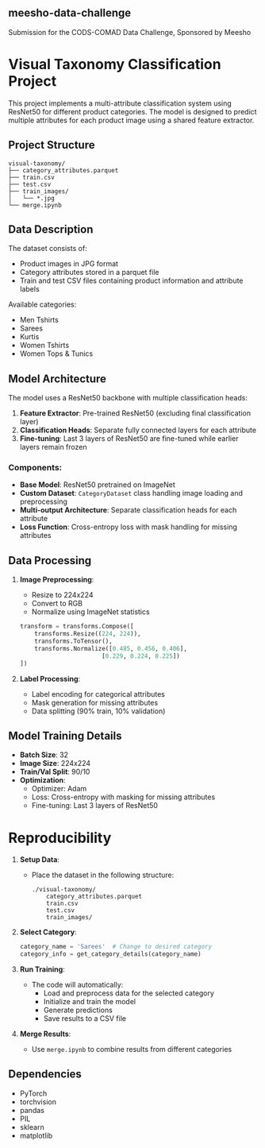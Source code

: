 ## meesho-data-challenge
Submission for the CODS-COMAD Data Challenge, Sponsored by Meesho

# Visual Taxonomy Classification Project

This project implements a multi-attribute classification system using ResNet50 for different product categories. The model is designed to predict multiple attributes for each product image using a shared feature extractor.

## Project Structure

```
visual-taxonomy/
├── category_attributes.parquet
├── train.csv
├── test.csv
├── train_images/
│   └── *.jpg
└── merge.ipynb
```

## Data Description

The dataset consists of:
- Product images in JPG format
- Category attributes stored in a parquet file
- Train and test CSV files containing product information and attribute labels

Available categories:
- Men Tshirts
- Sarees
- Kurtis
- Women Tshirts
- Women Tops & Tunics

## Model Architecture

The model uses a ResNet50 backbone with multiple classification heads:

1. **Feature Extractor**: Pre-trained ResNet50 (excluding final classification layer)
2. **Classification Heads**: Separate fully connected layers for each attribute
3. **Fine-tuning**: Last 3 layers of ResNet50 are fine-tuned while earlier layers remain frozen

### Components:

- **Base Model**: ResNet50 pretrained on ImageNet
- **Custom Dataset**: `CategoryDataset` class handling image loading and preprocessing
- **Multi-output Architecture**: Separate classification heads for each attribute
- **Loss Function**: Cross-entropy loss with mask handling for missing attributes

## Data Processing

1. **Image Preprocessing**:
   - Resize to 224x224
   - Convert to RGB
   - Normalize using ImageNet statistics
   ```python
   transform = transforms.Compose([
       transforms.Resize((224, 224)),
       transforms.ToTensor(),
       transforms.Normalize([0.485, 0.456, 0.406], 
                          [0.229, 0.224, 0.225])
   ])
   ```

2. **Label Processing**:
   - Label encoding for categorical attributes
   - Mask generation for missing attributes
   - Data splitting (90% train, 10% validation)
## Model Training Details

- **Batch Size**: 32
- **Image Size**: 224x224
- **Train/Val Split**: 90/10
- **Optimization**:
  - Optimizer: Adam
  - Loss: Cross-entropy with masking for missing attributes
  - Fine-tuning: Last 3 layers of ResNet50
# Reproducibility

1. **Setup Data**:
   - Place the dataset in the following structure:
     ```
     ./visual-taxonomy/
         category_attributes.parquet
         train.csv
         test.csv
         train_images/
     ```

2. **Select Category**:
   ```python
   category_name = 'Sarees'  # Change to desired category
   category_info = get_category_details(category_name)
   ```

3. **Run Training**:
   - The code will automatically:
     - Load and preprocess data for the selected category
     - Initialize and train the model
     - Generate predictions
     - Save results to a CSV file

4. **Merge Results**:
   - Use `merge.ipynb` to combine results from different categories
  
## Dependencies

- PyTorch
- torchvision
- pandas
- PIL
- sklearn
- matplotlib


